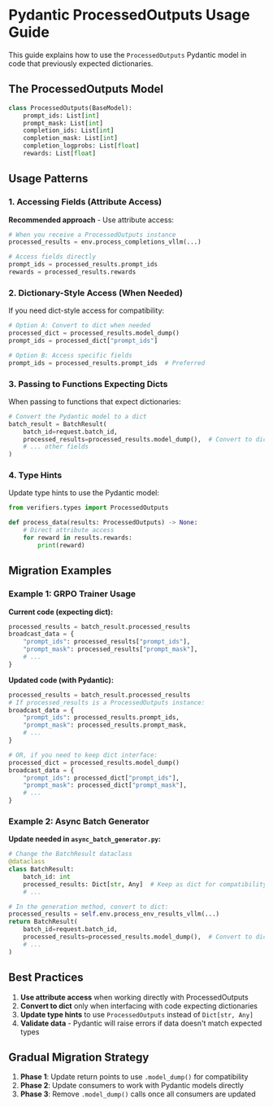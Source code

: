 # Pydantic ProcessedOutputs Usage Guide

This guide explains how to use the `ProcessedOutputs` Pydantic model in code that previously expected dictionaries.

## The ProcessedOutputs Model

```python
class ProcessedOutputs(BaseModel):
    prompt_ids: List[int]
    prompt_mask: List[int]
    completion_ids: List[int]
    completion_mask: List[int]
    completion_logprobs: List[float]
    rewards: List[float]
```

## Usage Patterns

### 1. Accessing Fields (Attribute Access)

**Recommended approach** - Use attribute access:

```python
# When you receive a ProcessedOutputs instance
processed_results = env.process_completions_vllm(...)

# Access fields directly
prompt_ids = processed_results.prompt_ids
rewards = processed_results.rewards
```

### 2. Dictionary-Style Access (When Needed)

If you need dict-style access for compatibility:

```python
# Option A: Convert to dict when needed
processed_dict = processed_results.model_dump()
prompt_ids = processed_dict["prompt_ids"]

# Option B: Access specific fields
prompt_ids = processed_results.prompt_ids  # Preferred
```

### 3. Passing to Functions Expecting Dicts

When passing to functions that expect dictionaries:

```python
# Convert the Pydantic model to a dict
batch_result = BatchResult(
    batch_id=request.batch_id,
    processed_results=processed_results.model_dump(),  # Convert to dict
    # ... other fields
)
```

### 4. Type Hints

Update type hints to use the Pydantic model:

```python
from verifiers.types import ProcessedOutputs

def process_data(results: ProcessedOutputs) -> None:
    # Direct attribute access
    for reward in results.rewards:
        print(reward)
```

## Migration Examples

### Example 1: GRPO Trainer Usage

**Current code (expecting dict):**
```python
processed_results = batch_result.processed_results
broadcast_data = {
    "prompt_ids": processed_results["prompt_ids"],
    "prompt_mask": processed_results["prompt_mask"],
    # ...
}
```

**Updated code (with Pydantic):**
```python
processed_results = batch_result.processed_results
# If processed_results is a ProcessedOutputs instance:
broadcast_data = {
    "prompt_ids": processed_results.prompt_ids,
    "prompt_mask": processed_results.prompt_mask,
    # ...
}

# OR, if you need to keep dict interface:
processed_dict = processed_results.model_dump()
broadcast_data = {
    "prompt_ids": processed_dict["prompt_ids"],
    "prompt_mask": processed_dict["prompt_mask"],
    # ...
}
```

### Example 2: Async Batch Generator

**Update needed in `async_batch_generator.py`:**
```python
# Change the BatchResult dataclass
@dataclass
class BatchResult:
    batch_id: int
    processed_results: Dict[str, Any]  # Keep as dict for compatibility
    # ...

# In the generation method, convert to dict:
processed_results = self.env.process_env_results_vllm(...)
return BatchResult(
    batch_id=request.batch_id,
    processed_results=processed_results.model_dump(),  # Convert to dict
    # ...
)
```

## Best Practices

1. **Use attribute access** when working directly with ProcessedOutputs
2. **Convert to dict** only when interfacing with code expecting dictionaries
3. **Update type hints** to use `ProcessedOutputs` instead of `Dict[str, Any]`
4. **Validate data** - Pydantic will raise errors if data doesn't match expected types

## Gradual Migration Strategy

1. **Phase 1**: Update return points to use `.model_dump()` for compatibility
2. **Phase 2**: Update consumers to work with Pydantic models directly
3. **Phase 3**: Remove `.model_dump()` calls once all consumers are updated